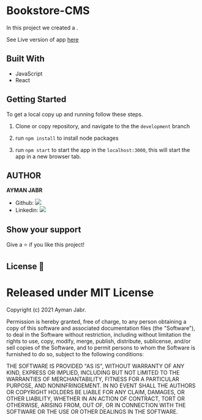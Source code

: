 # Bookstore-CMS

In this project we created a .

See Live version of app [here](https://simple-calculator-project.herokuapp.com/) 

## Built With

- JavaScript
- React

## Getting Started

To get a local copy up and running follow these steps.

1. Clone or copy repository, and navigate to the the `development` branch

2. run `npm install` to install node packages

3. run `npm start` to start the app in the `localhost:3000`, this will start the app in a new browser tab.


## AUTHOR

**AYMAN JABR**

- Github: [![](https://img.shields.io/badge/GitHub-100000?style=for-the-badge&logo=github&logoColor=white)](https://github.com/AymanJabr/)
- Linkedin: [![](https://img.shields.io/badge/LinkedIn-0077B5?style=for-the-badge&logo=linkedin&logoColor=white)](https://www.linkedin.com/in/ayman-jabr/)


## Show your support

Give a ⭐️ if you like this project!

## License :memo:
# Released under MIT License

Copyright (c) 2021 Ayman Jabr.

Permission is hereby granted, free of charge, to any person obtaining a copy of this software and associated documentation files (the "Software"), to deal in the Software without restriction, including without limitation the rights to use, copy, modify, merge, publish, distribute, sublicense, and/or sell copies of the Software, and to permit persons to whom the Software is furnished to do so, subject to the following conditions:

THE SOFTWARE IS PROVIDED "AS IS", WITHOUT WARRANTY OF ANY KIND, EXPRESS OR IMPLIED, INCLUDING BUT NOT LIMITED TO THE WARRANTIES OF MERCHANTABILITY, FITNESS FOR A PARTICULAR PURPOSE, AND NONINFRINGEMENT. IN NO EVENT SHALL THE AUTHORS OR COPYRIGHT HOLDERS BE LIABLE FOR ANY CLAIM, DAMAGES, OR OTHER LIABILITY, WHETHER IN AN ACTION OF CONTRACT, TORT OR OTHERWISE, ARISING FROM, OUT OF, OR IN CONNECTION WITH THE SOFTWARE OR THE USE OR OTHER DEALINGS IN THE SOFTWARE.